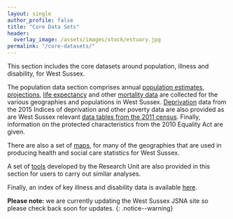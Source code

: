 ```yaml
---
layout: single
author_profile: false
title: "Core Data Sets"
header:
  overlay_image: /assets/images/stock/estuary.jpg
permalink: "/core-datasets/"
---
```


This section includes the core datasets around population, illness and disability, for West Sussex.

The population data section comprises annual [population estimates](/annual-population-estimates/), [projections](/annual-population-projections/), [life expectancy](/life-expectancy/) and other [mortality data](/mortality/) are collected for the various geographies and populations in West Sussex. [Deprivation](/2015-IMD/) data from the 2015 Indices of deprivation and other poverty data are also provided as are West Sussex relevant [data tables from the 2011 census](/2011-census-data/). Finally, information on the protected characteristics from the 2010 Equality Act are given.

There are also a set of [maps](/maps/), for many of the geographies that are used in producing health and social care statistics for West Sussex.

A set of [tools](/tools/) developed by the Research Unit are also provided in this section for users to carry out similar analyses.

Finally, an index of key illness and disability data is available [here](/illness-and-disability).

**Please note:** we are currently updating the West Sussex JSNA site so please check back soon for updates.
{: .notice--warning}